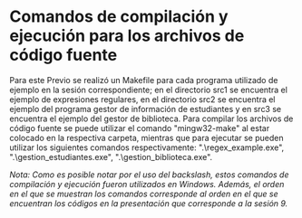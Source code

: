 # Comandos de compilación y ejecución para los archivos de código fuente

Para este Previo se realizó un Makefile para cada programa utilizado de ejemplo en la sesión correspondiente; en el directorio src1 se encuentra el ejemplo de expresiones regulares, en el directorio src2 se encuentra el ejemplo del programa gestor de información de estudiantes y en src3 se encuentra el ejemplo del gestor de biblioteca. Para compilar los archivos de código fuente se puede utilizar el comando "mingw32-make" al estar colocado en la respectiva carpeta, mientras que para ejecutar se pueden utilizar los siguientes comandos respectivamente: ".\regex_example.exe", ".\gestion_estudiantes.exe", ".\gestion_biblioteca.exe".

*Nota: Como es posible notar por el uso del backslash, estos comandos de compilación y ejecución fueron utilizados en Windows. Además, el orden en el que se muestran los comandos corresponde al orden en el que se encuentran los códigos en la presentación que corresponde a la sesión 9.*
